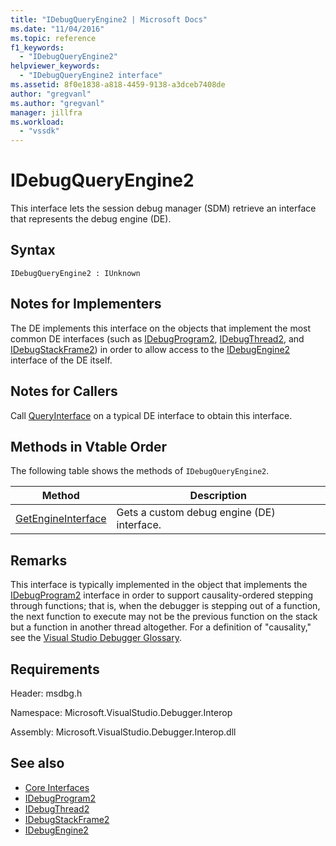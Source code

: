 ```yaml
---
title: "IDebugQueryEngine2 | Microsoft Docs"
ms.date: "11/04/2016"
ms.topic: reference
f1_keywords:
  - "IDebugQueryEngine2"
helpviewer_keywords:
  - "IDebugQueryEngine2 interface"
ms.assetid: 8f0e1838-a818-4459-9138-a3dceb7408de
author: "gregvanl"
ms.author: "gregvanl"
manager: jillfra
ms.workload:
  - "vssdk"
---
```

# IDebugQueryEngine2
This interface lets the session debug manager (SDM) retrieve an interface that represents the debug engine (DE).

## Syntax

```
IDebugQueryEngine2 : IUnknown
```

## Notes for Implementers
 The DE implements this interface on the objects that implement the most common DE interfaces (such as [IDebugProgram2](../../../extensibility/debugger/reference/idebugprogram2.md), [IDebugThread2](../../../extensibility/debugger/reference/idebugthread2.md), and [IDebugStackFrame2](../../../extensibility/debugger/reference/idebugstackframe2.md)) in order to allow access to the [IDebugEngine2](../../../extensibility/debugger/reference/idebugengine2.md) interface of the DE itself.

## Notes for Callers
 Call [QueryInterface](/cpp/atl/queryinterface) on a typical DE interface to obtain this interface.

## Methods in Vtable Order
 The following table shows the methods of `IDebugQueryEngine2`.

|Method|Description|
|------------|-----------------|
|[GetEngineInterface](../../../extensibility/debugger/reference/idebugqueryengine2-getengineinterface.md)|Gets a custom debug engine (DE) interface.|

## Remarks
 This interface is typically implemented in the object that implements the [IDebugProgram2](../../../extensibility/debugger/reference/idebugprogram2.md) interface in order to support causality-ordered stepping through functions; that is, when the debugger is stepping out of a function, the next function to execute may not be the previous function on the stack but a function in another thread altogether. For a definition of "causality," see the [Visual Studio Debugger Glossary](../../../extensibility/debugger/reference/visual-studio-debugger-glossary.md).

## Requirements
 Header: msdbg.h

 Namespace: Microsoft.VisualStudio.Debugger.Interop

 Assembly: Microsoft.VisualStudio.Debugger.Interop.dll

## See also
- [Core Interfaces](../../../extensibility/debugger/reference/core-interfaces.md)
- [IDebugProgram2](../../../extensibility/debugger/reference/idebugprogram2.md)
- [IDebugThread2](../../../extensibility/debugger/reference/idebugthread2.md)
- [IDebugStackFrame2](../../../extensibility/debugger/reference/idebugstackframe2.md)
- [IDebugEngine2](../../../extensibility/debugger/reference/idebugengine2.md)